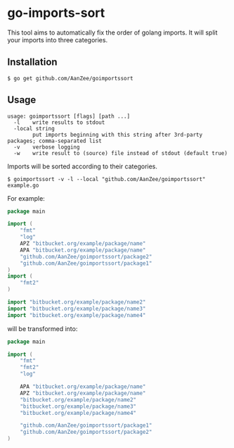 # go-imports-sort
This tool aims to automatically fix the order of golang imports. It will split your imports into three categories.

## Installation
```
$ go get github.com/AanZee/goimportssort
```

## Usage
```
usage: goimportssort [flags] [path ...]
  -l    write results to stdout
  -local string
        put imports beginning with this string after 3rd-party packages; comma-separated list
  -v    verbose logging
  -w    write result to (source) file instead of stdout (default true)
```
Imports will be sorted according to their categories.
```
$ goimportssort -v -l --local "github.com/AanZee/goimportssort" example.go
```

For example:
```go
package main

import (
	"fmt"
	"log"
	APZ "bitbucket.org/example/package/name"
	APA "bitbucket.org/example/package/name"
	"github.com/AanZee/goimportssort/package2"
	"github.com/AanZee/goimportssort/package1"
)
import (
	"fmt2"
)

import "bitbucket.org/example/package/name2"
import "bitbucket.org/example/package/name3"
import "bitbucket.org/example/package/name4"
```

will be transformed into:

```go
package main

import (
    "fmt"
    "fmt2"
    "log"

    APA "bitbucket.org/example/package/name"
    APZ "bitbucket.org/example/package/name"
    "bitbucket.org/example/package/name2"
    "bitbucket.org/example/package/name3"
    "bitbucket.org/example/package/name4"

    "github.com/AanZee/goimportssort/package1"
    "github.com/AanZee/goimportssort/package2"
)
```